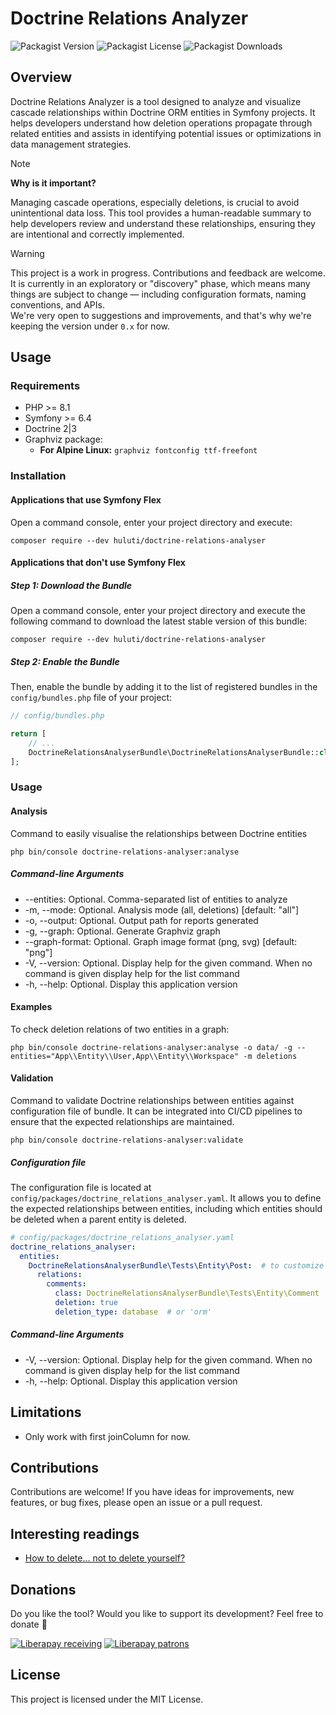 # Doctrine Relations Analyzer

![Packagist Version](https://img.shields.io/packagist/v/huluti/doctrine-relations-analyser)
![Packagist License](https://img.shields.io/packagist/l/huluti/doctrine-relations-analyser)
![Packagist Downloads](https://img.shields.io/packagist/dt/huluti/doctrine-relations-analyser)

## Overview

Doctrine Relations Analyzer is a tool designed to analyze and visualize cascade relationships within Doctrine ORM entities in Symfony projects. It helps developers understand how deletion operations propagate through related entities and assists in identifying potential issues or optimizations in data management strategies.

> [!NOTE]
>**Why is it important?**
>
>Managing cascade operations, especially deletions, is crucial to avoid unintentional data loss. This tool provides a human-readable summary to help developers review and understand these relationships, ensuring they are intentional and correctly implemented.

> [!WARNING]
> This project is a work in progress. Contributions and feedback are welcome.  
> It is currently in an exploratory or "discovery" phase, which means many things are subject to change — including configuration formats, naming conventions, and APIs.  
> We're very open to suggestions and improvements, and that's why we're keeping the version under `0.x` for now.

## Usage

### Requirements

- PHP >= 8.1
- Symfony >= 6.4
- Doctrine 2|3
- Graphviz package:
    - **For Alpine Linux:** `graphviz fontconfig ttf-freefont`

### Installation

#### Applications that use Symfony Flex

Open a command console, enter your project directory and execute:

```console
composer require --dev huluti/doctrine-relations-analyser
```

#### Applications that don't use Symfony Flex

##### Step 1: Download the Bundle

Open a command console, enter your project directory and execute the
following command to download the latest stable version of this bundle:

```console
composer require --dev huluti/doctrine-relations-analyser
```

##### Step 2: Enable the Bundle

Then, enable the bundle by adding it to the list of registered bundles
in the `config/bundles.php` file of your project:

```php
// config/bundles.php

return [
    // ...
    DoctrineRelationsAnalyserBundle\DoctrineRelationsAnalyserBundle::class => ['dev' => true, 'test' => true],
];
```

### Usage

#### Analysis

Command to easily visualise the relationships between Doctrine entities

    php bin/console doctrine-relations-analyser:analyse

##### Command-line Arguments

- --entities: Optional. Comma-separated list of entities to analyze
- -m, --mode: Optional. Analysis mode (all, deletions) [default: "all"]
- -o, --output: Optional. Output path for reports generated
- -g, --graph: Optional. Generate Graphviz graph
- --graph-format: Optional. Graph image format (png, svg) [default: "png"]
- -V, --version: Optional. Display help for the given command. When no command is given display help for the list command
- -h, --help: Optional. Display this application version

#### Examples

To check deletion relations of two entities in a graph:

    php bin/console doctrine-relations-analyser:analyse -o data/ -g --entities="App\\Entity\\User,App\\Entity\\Workspace" -m deletions

#### Validation

Command to validate Doctrine relationships between entities against configuration file of bundle. It can be integrated into CI/CD pipelines to ensure that the expected relationships are maintained.

    php bin/console doctrine-relations-analyser:validate

##### Configuration file

The configuration file is located at `config/packages/doctrine_relations_analyser.yaml`. It allows you to define the expected relationships between entities, including which entities should be deleted when a parent entity is deleted.

```yaml
# config/packages/doctrine_relations_analyser.yaml
doctrine_relations_analyser:
  entities:
    DoctrineRelationsAnalyserBundle\Tests\Entity\Post:  # to customize with your own entities
      relations:
        comments:
          class: DoctrineRelationsAnalyserBundle\Tests\Entity\Comment  # to customize with your own entities
          deletion: true
          deletion_type: database  # or 'orm'
```

##### Command-line Arguments

- -V, --version: Optional. Display help for the given command. When no command is given display help for the list command
- -h, --help: Optional. Display this application version

## Limitations

- Only work with first joinColumn for now.

## Contributions

Contributions are welcome! If you have ideas for improvements, new features, or bug fixes, please open an issue or a pull request.

## Interesting readings

- [How to delete… not to delete yourself?](https://accesto.com/blog/how-to-delete-to-not-delete-yourself)

## Donations

Do you like the tool? Would you like to support its development? Feel free to donate 🤗

[![Liberapay receiving](https://img.shields.io/liberapay/receives/hugoposnic)](https://liberapay.com/hugoposnic)
[![Liberapay patrons](https://img.shields.io/liberapay/patrons/hugoposnic)](https://liberapay.com/hugoposnic)

## License

This project is licensed under the MIT License.
